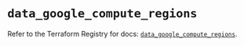 # `data_google_compute_regions`

Refer to the Terraform Registry for docs: [`data_google_compute_regions`](https://registry.terraform.io/providers/hashicorp/google/5.30.0/docs/data-sources/compute_regions).
